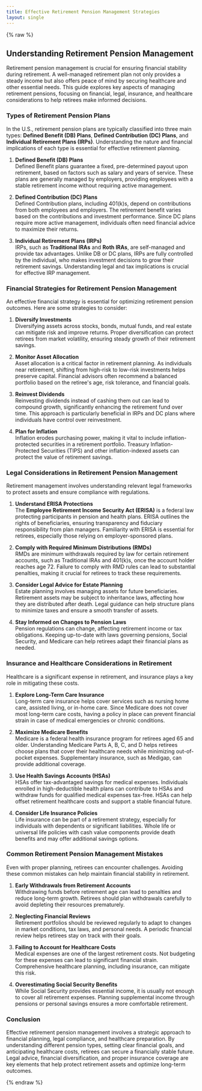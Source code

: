 ```yaml
---
title: Effective Retirement Pension Management Strategies
layout: single
---
```


{% raw %}

## Understanding Retirement Pension Management

Retirement pension management is crucial for ensuring financial stability during retirement. A well-managed retirement plan not only provides a steady income but also offers peace of mind by securing healthcare and other essential needs. This guide explores key aspects of managing retirement pensions, focusing on financial, legal, insurance, and healthcare considerations to help retirees make informed decisions.

### Types of Retirement Pension Plans

In the U.S., retirement pension plans are typically classified into three main types: **Defined Benefit (DB) Plans**, **Defined Contribution (DC) Plans**, and **Individual Retirement Plans (IRPs)**. Understanding the nature and financial implications of each type is essential for effective retirement planning.

1. **Defined Benefit (DB) Plans**  
   Defined Benefit plans guarantee a fixed, pre-determined payout upon retirement, based on factors such as salary and years of service. These plans are generally managed by employers, providing employees with a stable retirement income without requiring active management.

2. **Defined Contribution (DC) Plans**  
   Defined Contribution plans, including 401(k)s, depend on contributions from both employees and employers. The retirement benefit varies based on the contributions and investment performance. Since DC plans require more active management, individuals often need financial advice to maximize their returns.

3. **Individual Retirement Plans (IRPs)**  
   IRPs, such as **Traditional IRAs** and **Roth IRAs**, are self-managed and provide tax advantages. Unlike DB or DC plans, IRPs are fully controlled by the individual, who makes investment decisions to grow their retirement savings. Understanding legal and tax implications is crucial for effective IRP management.

### Financial Strategies for Retirement Pension Management

An effective financial strategy is essential for optimizing retirement pension outcomes. Here are some strategies to consider:

1. **Diversify Investments**  
   Diversifying assets across stocks, bonds, mutual funds, and real estate can mitigate risk and improve returns. Proper diversification can protect retirees from market volatility, ensuring steady growth of their retirement savings.

2. **Monitor Asset Allocation**  
   Asset allocation is a critical factor in retirement planning. As individuals near retirement, shifting from high-risk to low-risk investments helps preserve capital. Financial advisors often recommend a balanced portfolio based on the retiree's age, risk tolerance, and financial goals.

3. **Reinvest Dividends**  
   Reinvesting dividends instead of cashing them out can lead to compound growth, significantly enhancing the retirement fund over time. This approach is particularly beneficial in IRPs and DC plans where individuals have control over reinvestment.

4. **Plan for Inflation**  
   Inflation erodes purchasing power, making it vital to include inflation-protected securities in a retirement portfolio. Treasury Inflation-Protected Securities (TIPS) and other inflation-indexed assets can protect the value of retirement savings.

### Legal Considerations in Retirement Pension Management

Retirement management involves understanding relevant legal frameworks to protect assets and ensure compliance with regulations.

1. **Understand ERISA Protections**  
   The **Employee Retirement Income Security Act (ERISA)** is a federal law protecting participants in pension and health plans. ERISA outlines the rights of beneficiaries, ensuring transparency and fiduciary responsibility from plan managers. Familiarity with ERISA is essential for retirees, especially those relying on employer-sponsored plans.

2. **Comply with Required Minimum Distributions (RMDs)**  
   RMDs are minimum withdrawals required by law for certain retirement accounts, such as Traditional IRAs and 401(k)s, once the account holder reaches age 72. Failure to comply with RMD rules can lead to substantial penalties, making it crucial for retirees to track these requirements.

3. **Consider Legal Advice for Estate Planning**  
   Estate planning involves managing assets for future beneficiaries. Retirement assets may be subject to inheritance laws, affecting how they are distributed after death. Legal guidance can help structure plans to minimize taxes and ensure a smooth transfer of assets.

4. **Stay Informed on Changes to Pension Laws**  
   Pension regulations can change, affecting retirement income or tax obligations. Keeping up-to-date with laws governing pensions, Social Security, and Medicare can help retirees adapt their financial plans as needed.

### Insurance and Healthcare Considerations in Retirement

Healthcare is a significant expense in retirement, and insurance plays a key role in mitigating these costs.

1. **Explore Long-Term Care Insurance**  
   Long-term care insurance helps cover services such as nursing home care, assisted living, or in-home care. Since Medicare does not cover most long-term care costs, having a policy in place can prevent financial strain in case of medical emergencies or chronic conditions.

2. **Maximize Medicare Benefits**  
   Medicare is a federal health insurance program for retirees aged 65 and older. Understanding Medicare Parts A, B, C, and D helps retirees choose plans that cover their healthcare needs while minimizing out-of-pocket expenses. Supplementary insurance, such as Medigap, can provide additional coverage.

3. **Use Health Savings Accounts (HSAs)**  
   HSAs offer tax-advantaged savings for medical expenses. Individuals enrolled in high-deductible health plans can contribute to HSAs and withdraw funds for qualified medical expenses tax-free. HSAs can help offset retirement healthcare costs and support a stable financial future.

4. **Consider Life Insurance Policies**  
   Life insurance can be part of a retirement strategy, especially for individuals with dependents or significant liabilities. Whole life or universal life policies with cash value components provide death benefits and may offer additional savings options.

### Common Retirement Pension Management Mistakes

Even with proper planning, retirees can encounter challenges. Avoiding these common mistakes can help maintain financial stability in retirement.

1. **Early Withdrawals from Retirement Accounts**  
   Withdrawing funds before retirement age can lead to penalties and reduce long-term growth. Retirees should plan withdrawals carefully to avoid depleting their resources prematurely.

2. **Neglecting Financial Reviews**  
   Retirement portfolios should be reviewed regularly to adapt to changes in market conditions, tax laws, and personal needs. A periodic financial review helps retirees stay on track with their goals.

3. **Failing to Account for Healthcare Costs**  
   Medical expenses are one of the largest retirement costs. Not budgeting for these expenses can lead to significant financial strain. Comprehensive healthcare planning, including insurance, can mitigate this risk.

4. **Overestimating Social Security Benefits**  
   While Social Security provides essential income, it is usually not enough to cover all retirement expenses. Planning supplemental income through pensions or personal savings ensures a more comfortable retirement.

### Conclusion

Effective retirement pension management involves a strategic approach to financial planning, legal compliance, and healthcare preparation. By understanding different pension types, setting clear financial goals, and anticipating healthcare costs, retirees can secure a financially stable future. Legal advice, financial diversification, and proper insurance coverage are key elements that help protect retirement assets and optimize long-term outcomes.

{% endraw %}
